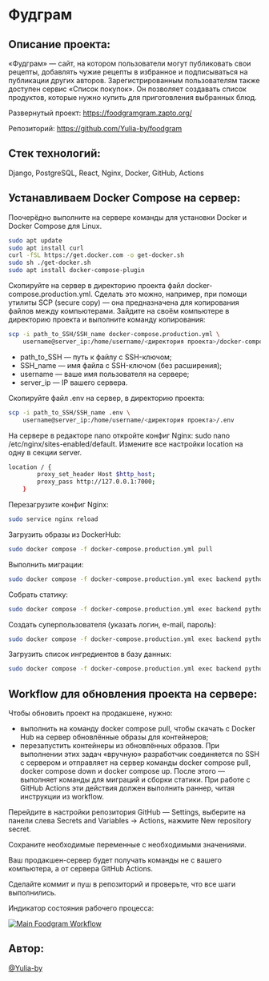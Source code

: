 # Фудграм

## Описание проекта:
«Фудграм» — сайт, на котором пользователи могут публиковать свои рецепты, добавлять чужие рецепты в избранное и подписываться на публикации других авторов. Зарегистрированным пользователям также доступен сервис «Список покупок». Он позволяет создавать список продуктов, которые нужно купить для приготовления выбранных блюд.

Развернутый проект: https://foodgramgram.zapto.org/

Репозиторий: https://github.com/Yulia-by/foodgram


## Стек технологий:
Django,  PostgreSQL,  React,  Nginx,  Docker,  GitHub,  Actions
## Устанавливаем Docker Compose на сервер:

Поочерёдно выполните на сервере команды для установки Docker и Docker Compose для Linux.

```bash
sudo apt update
sudo apt install curl
curl -fSL https://get.docker.com -o get-docker.sh
sudo sh ./get-docker.sh
sudo apt install docker-compose-plugin
```

Скопируйте на сервер в директорию проекта файл docker-compose.production.yml. Сделать это можно, например, при помощи утилиты SCP (secure copy) — она предназначена для копирования файлов между компьютерами. Зайдите на своём компьютере в директорию проекта и выполните команду копирования:

```bash
scp -i path_to_SSH/SSH_name docker-compose.production.yml \
    username@server_ip:/home/username/<директория проекта>/docker-compose.production.yml
```
- path_to_SSH — путь к файлу с SSH-ключом;
- SSH_name — имя файла с SSH-ключом (без расширения);
- username — ваше имя пользователя на сервере;
- server_ip — IP вашего сервера.

Скопируйте файл .env на сервер, в директорию проекта:

```bash
scp -i path_to_SSH/SSH_name .env \
    username@server_ip:/home/username/<директория проекта>/.env
```

На сервере в редакторе nano откройте конфиг Nginx: sudo nano /etc/nginx/sites-enabled/default. Измените все настройки location на одну в секции server.

```bash
location / {
        proxy_set_header Host $http_host;
        proxy_pass http://127.0.0.1:7000;
    }
```
Перезагрузите конфиг Nginx:

```bash
sudo service nginx reload
```
Загрузить образы из DockerHub:

```bash
sudo docker compose -f docker-compose.production.yml pull
```

Выполнить миграции:

```bash
sudo docker compose -f docker-compose.production.yml exec backend python manage.py migrate
```
Собрать статику:

```bash
sudo docker compose -f docker-compose.production.yml exec backend python manage.py collectstatic
```

Создать суперпользователя (указать логин, e-mail, пароль):

```bash
sudo docker compose -f docker-compose.production.yml exec backend python manage.py createsuperuser
```

Загрузить список ингредиентов в базу данных:

```bash
sudo docker compose -f docker-compose.production.yml exec backend python manage.py import_ingredients
```

## Workflow для обновления проекта на сервере:

Чтобы обновить проект на продакшене, нужно:

- выполнить на команду docker compose pull, чтобы скачать с Docker Hub на сервер обновлённые образы для контейнеров;
- перезапустить контейнеры из обновлённых образов.
При выполнении этих задач «вручную» разработчик соединяется по SSH с сервером и отправляет на сервер команды docker compose pull, docker compose down и docker compose up. После этого — выполняет команды для миграций и сборки статики. При работе с GitHub Actions эти действия должен выполнить раннер, читая инструкции из workflow.

Перейдите в настройки репозитория GitHub — Settings, выберите на панели слева Secrets and Variables → Actions, нажмите New repository secret.

Сохраните необходимые переменные с необходимыми значениями.

Ваш продакшен-сервер будет получать команды не с вашего компьютера, а от сервера GitHub Actions.

Сделайте коммит и пуш в репозиторий и проверьте, что все шаги выполнились.

Индикатор состояния рабочего процесса:

[![Main Foodgram Workflow](https://github.com/Yulia-by/foodgram/actions/workflows/main.yml/badge.svg)](https://github.com/Yulia-by/foodgram/actions/workflows/main.yml)
## Автор:

[@Yulia-by](https://www.github.com/Yulia-by)
